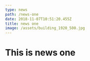 ```yaml
---
type: news
path: /news-one
date: 2018-11-07T10:51:20.455Z
title: news one
image: /assets/building_1920_500.jpg
---
```

# This is news one

